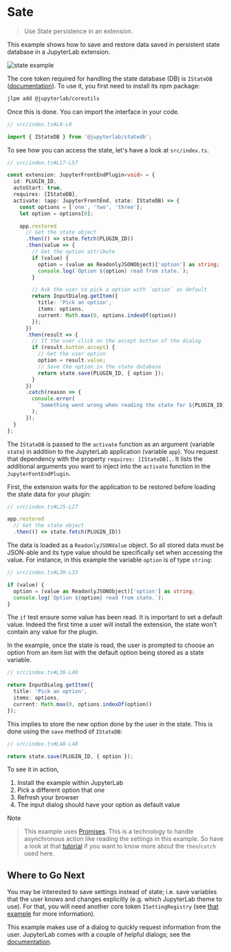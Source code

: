 # Sate

> Use State persistence in an extension.

This example shows how to save and restore data saved in persistent state database
in a JupyterLab extension.

![state example](preview.gif)

The core token required for handling the state database (DB) is
`IStateDB` ([documentation](https://jupyterlab.github.io/jupyterlab/coreutils/interfaces/istatedb.html)). To use it,
you first need to install its npm package:

```bash
jlpm add @jupyterlab/coreutils
```

Once this is done. You can import the interface in your code.

```ts
// src/index.ts#L8-L8

import { IStateDB } from '@jupyterlab/statedb';
```

To see how you can access the state, let's have a look at
`src/index.ts`.

```ts
// src/index.ts#L17-L57

const extension: JupyterFrontEndPlugin<void> = {
  id: PLUGIN_ID,
  autoStart: true,
  requires: [IStateDB],
  activate: (app: JupyterFrontEnd, state: IStateDB) => {
    const options = ['one', 'two', 'three'];
    let option = options[0];

    app.restored
      // Get the state object
      .then(() => state.fetch(PLUGIN_ID))
      .then(value => {
        // Get the option attribute
        if (value) {
          option = (value as ReadonlyJSONObject)['option'] as string;
          console.log(`Option ${option} read from state.`);
        }

        // Ask the user to pick a option with `option` as default
        return InputDialog.getItem({
          title: 'Pick an option',
          items: options,
          current: Math.max(0, options.indexOf(option))
        });
      })
      .then(result => {
        // If the user click on the accept button of the dialog
        if (result.button.accept) {
          // Get the user option
          option = result.value;
          // Save the option in the state database
          return state.save(PLUGIN_ID, { option });
        }
      })
      .catch(reason => {
        console.error(
          `Something went wrong when reading the state for ${PLUGIN_ID}.\n${reason}`
        );
      });
  }
};
```

The `IStateDB` is passed to the `activate` function as an
argument (variable `state`) in addition to the JupyterLab application
(variable `app`). You request that dependency with the property
`requires: [IStateDB],`. It lists the additional arguments
you want to inject into the `activate` function in the `JupyterFontEndPlugin`.

First, the extension waits for the application to be restored before
loading the state data for your plugin:

<!-- prettier-ignore-start -->
```ts
// src/index.ts#L25-L27

app.restored
  // Get the state object
  .then(() => state.fetch(PLUGIN_ID))
```
<!-- prettier-ignore-end -->

The data is loaded as a `ReadonlyJSONValue` object. So all stored data must be
JSON-able and its type value should be specifically set when accessing the value.
For instance, in this example the variable `option` is of type `string`:

```ts
// src/index.ts#L30-L33

if (value) {
  option = (value as ReadonlyJSONObject)['option'] as string;
  console.log(`Option ${option} read from state.`);
}
```

The `if` test ensure some value has been read. It is important to set a default value.
Indeed the first time a user will install the extension, the state won't contain
any value for the plugin.

In the example, once the state is read, the user is prompted to choose an option from
an item list with the default option being stored as a state variable.

```ts
// src/index.ts#L36-L40

return InputDialog.getItem({
  title: 'Pick an option',
  items: options,
  current: Math.max(0, options.indexOf(option))
});
```

This implies to store the new option done by the user in the state. This is done
using the `save` method of `IStateDB`:

```ts
// src/index.ts#L48-L48

return state.save(PLUGIN_ID, { option });
```

To see it in action,

1. Install the example within JupyterLab
2. Pick a different option that _one_
3. Refresh your browser
4. The input dialog should have your option as default value

Note

> This example uses [Promises](https://developer.mozilla.org/en-US/docs/Web/JavaScript/Reference/Global_Objects/Promise).
> This is a technology to handle asynchronous action like reading
> the settings in this example. So have a look at that [tutorial](https://scotch.io/tutorials/javascript-promises-for-dummies)
> if you want to know more about the `then`/`catch` used here.

## Where to Go Next

You may be interested to save settings instead of state; i.e. save variables that the
user knows and changes explicitly (e.g. which JupyterLab theme to use). For that, you
will need another core token `ISettingRegistry` (see [that example](../settings/README.md)
for more information).

This example makes use of a dialog to quickly request information from the user. JupyterLab
comes with a couple of helpful dialogs; see the [documentation](https://jupyterlab.readthedocs.io/en/stable/developer/ui_helpers.html#dialogs).
